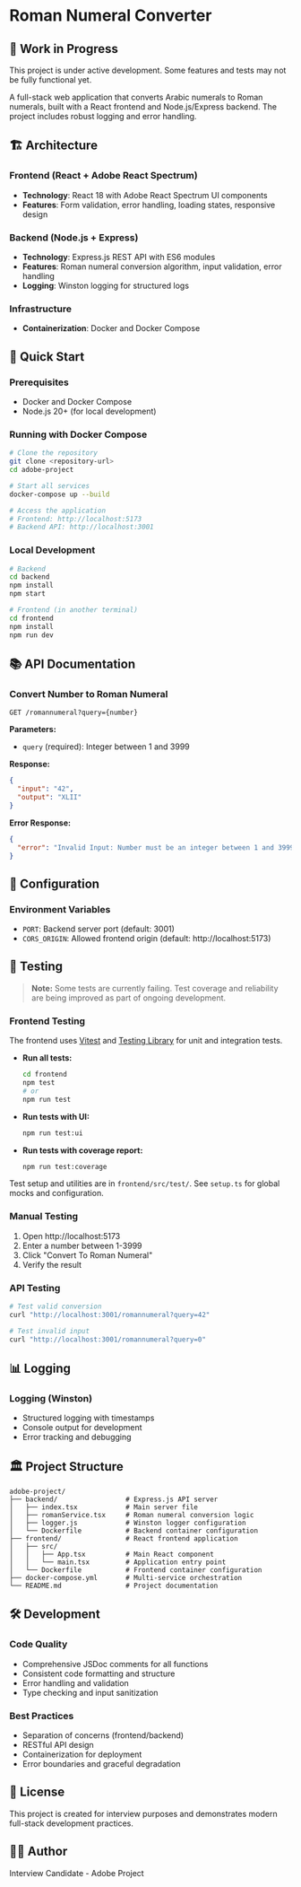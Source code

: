 # Roman Numeral Converter

## 🚧 Work in Progress
This project is under active development. Some features and tests may not be fully functional yet.

A full-stack web application that converts Arabic numerals to Roman numerals, built with a React frontend and Node.js/Express backend. The project includes robust logging and error handling.

## 🏗️ Architecture

### Frontend (React + Adobe React Spectrum)
- **Technology**: React 18 with Adobe React Spectrum UI components
- **Features**: Form validation, error handling, loading states, responsive design

### Backend (Node.js + Express)
- **Technology**: Express.js REST API with ES6 modules
- **Features**: Roman numeral conversion algorithm, input validation, error handling
- **Logging**: Winston logging for structured logs

### Infrastructure
- **Containerization**: Docker and Docker Compose

## 🚀 Quick Start

### Prerequisites
- Docker and Docker Compose
- Node.js 20+ (for local development)

### Running with Docker Compose
```bash
# Clone the repository
git clone <repository-url>
cd adobe-project

# Start all services
docker-compose up --build

# Access the application
# Frontend: http://localhost:5173
# Backend API: http://localhost:3001
```

### Local Development
```bash
# Backend
cd backend
npm install
npm start

# Frontend (in another terminal)
cd frontend
npm install
npm run dev
```

## 📚 API Documentation

### Convert Number to Roman Numeral
```http
GET /romannumeral?query={number}
```

**Parameters:**
- `query` (required): Integer between 1 and 3999

**Response:**
```json
{
  "input": "42",
  "output": "XLII"
}
```

**Error Response:**
```json
{
  "error": "Invalid Input: Number must be an integer between 1 and 3999"
}
```

## 🔧 Configuration

### Environment Variables
- `PORT`: Backend server port (default: 3001)
- `CORS_ORIGIN`: Allowed frontend origin (default: http://localhost:5173)

## 🧪 Testing

> **Note:** Some tests are currently failing. Test coverage and reliability are being improved as part of ongoing development.

### Frontend Testing
The frontend uses [Vitest](https://vitest.dev/) and [Testing Library](https://testing-library.com/docs/react-testing-library/intro/) for unit and integration tests.

- **Run all tests:**
  ```bash
  cd frontend
  npm test
  # or
  npm run test
  ```
- **Run tests with UI:**
  ```bash
  npm run test:ui
  ```
- **Run tests with coverage report:**
  ```bash
  npm run test:coverage
  ```

Test setup and utilities are in `frontend/src/test/`. See `setup.ts` for global mocks and configuration.

### Manual Testing
1. Open http://localhost:5173
2. Enter a number between 1-3999
3. Click "Convert To Roman Numeral"
4. Verify the result

### API Testing
```bash
# Test valid conversion
curl "http://localhost:3001/romannumeral?query=42"

# Test invalid input
curl "http://localhost:3001/romannumeral?query=0"
```

## 📊 Logging

### Logging (Winston)
- Structured logging with timestamps
- Console output for development
- Error tracking and debugging

## 🏛️ Project Structure

```
adobe-project/
├── backend/                 # Express.js API server
│   ├── index.tsx            # Main server file
│   ├── romanService.tsx     # Roman numeral conversion logic
│   ├── logger.js            # Winston logger configuration
│   └── Dockerfile           # Backend container configuration
├── frontend/                # React frontend application
│   ├── src/
│   │   ├── App.tsx          # Main React component
│   │   └── main.tsx         # Application entry point
│   └── Dockerfile           # Frontend container configuration
├── docker-compose.yml       # Multi-service orchestration
└── README.md                # Project documentation
```

## 🛠️ Development

### Code Quality
- Comprehensive JSDoc comments for all functions
- Consistent code formatting and structure
- Error handling and validation
- Type checking and input sanitization

### Best Practices
- Separation of concerns (frontend/backend)
- RESTful API design
- Containerization for deployment
- Error boundaries and graceful degradation

## 📝 License

This project is created for interview purposes and demonstrates modern full-stack development practices.

## 👨‍💻 Author

Interview Candidate - Adobe Project 
